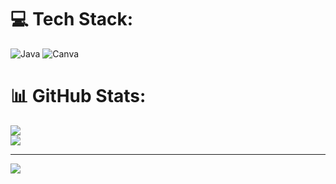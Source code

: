 

# 💻 Tech Stack:
![Java](https://img.shields.io/badge/java-%23ED8B00.svg?style=for-the-badge&logo=openjdk&logoColor=white) ![Canva](https://img.shields.io/badge/Canva-%2300C4CC.svg?style=for-the-badge&logo=Canva&logoColor=white)

# 📊 GitHub Stats:
![](https://github-readme-stats.vercel.app/api?username=gamingclaus&theme=tokyonight&hide_border=true&include_all_commits=true&count_private=true)<br/>
![](https://github-readme-streak-stats.herokuapp.com/?user=gamingclaus&theme=tokyonight&hide_border=true)<br/>




---
[![](https://visitcount.itsvg.in/api?id=gamingclaus&icon=5&color=1)](https://visitcount.itsvg.in)

